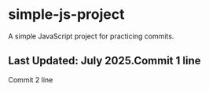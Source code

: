# simple-js-project
A simple JavaScript project for practicing commits.
## Last Updated: July 2025.Commit 1 line
Commit 2 line
